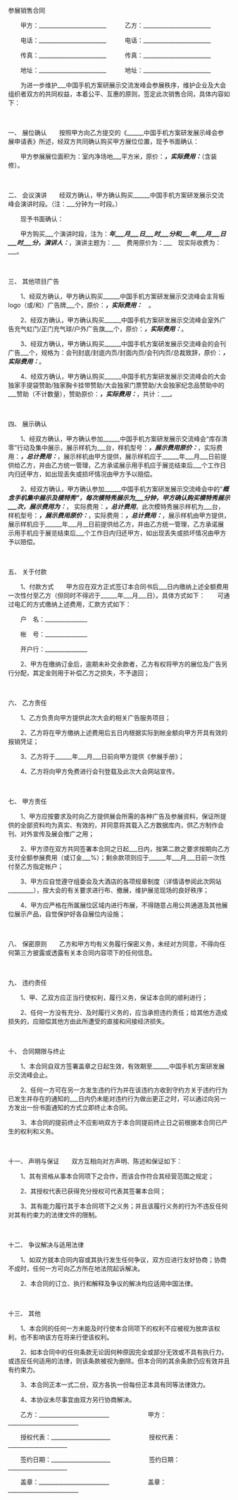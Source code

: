 



参展销售合同



 

　　甲方：________________________　　　乙方：________________________　　

　　电话：________________________　　　电话：________________________　　

　　传真：________________________　　　传真：________________________　　

　　地址：________________________　　　地址：________________________　　

　　为进一步维护___中国手机方案研展示交流发峰会参展秩序，维护企业及大会组织者双方的共同权益，本着公平、互惠的原则，签定此次销售合同，具体内容如下：

　　

一、
展位确认　　按照甲方向乙方提交的《______中国手机方案研发展示峰会参展申请表》所述，经双方共同确认购买甲方展位位置，现予书面确认：　　

　　甲方参展展位面积为：室内净场地___平方米，原价：___，实际费用：___（含装修）。

　　

二、
会议演讲　　经双方确认，甲方确认购买______中国手机方案研发展示交流峰会演讲时段。（注：___分钟为一时段。）　　

　　现予书面确认：　　

　　甲方购买___个演讲时段，注为：___年___月___日___时___分和___年___月___日___时___分，演讲人：___，演讲主题为：___　费用原价为：___　现实际收费为：___。

　　

三、
其他项目广告　　

　　1、经双方确认，甲方确认购买______中国手机方案研发展示交流峰会主背板logo（或/和）广告牌___个，原价：___，实际费用：___　。

　　2、经双方确认，甲方确认购买______中国手机方案研发展示交流峰会室外广告充气虹门/正门充气球/户外广告旗___个，原价：___，实际费用：___。

　　3、经双方确认，甲方确认购买______中国手机方案研发展示交流峰会的会刊广告___个，规格为：会刊封底/封底内页/封面内页/会刊内页/总裁致辞，原价：___，实际费用：___。

　　4、经双方确认，甲方确认购买______中国手机方案研发展示交流峰会的大会独家手提袋赞助/独家胸卡挂带赞助/大会独家门票赞助/大会独家纪念品赞助中的___赞助（不计数量），赞助原价：___，实际费用：___，共计：___。

　　

四、
展示确认　　

　　1、经双方确认，甲方确认参加______中国手机方案研发展示交流峰会“库存清零”行动及集中展示，展示样机为___台，样机型号：___，展示费用原价：___，实际费用：___，总计费用：___，展示样机由甲方提供，展示样机应于______年___月___日前提供给乙方，并由乙方统一管理，乙方承诺展示用手机应于展览结束后___个工作日内归还甲方，如出现丢失或损坏情况由甲方予以赔偿。　　

　　2、经双方确认，甲方确认参加______中国手机方案研发展示交流峰会中的“___概念手机集中展示及模特秀”，每次模特秀展示为___分钟，甲方确认购买模特秀展示___次，展示费用为：___， 实际费用：___，总计费用___，此次模特秀展示样机为___台，样机型号：___，展示费用原价：___，实际费用：___，总计费用：___，展示样机由甲方提供，　展示样机应于______年___月__日前提供给乙方，并由乙方统一管理，乙方承诺展示用手机应于展览结束后___个工作日内归还甲方，如出现丢失或损坏情况由甲方予以赔偿。

　　

五、
关于付款　　

　　1、付款方式　　甲方应在双方正式签订本合同书后___日内缴纳上述全额费用一次性付至乙方（但同时不得迟于______年___月___日）。具体方式如下：　　可通过电汇的方式缴纳上述费用，汇款方式如下：

　　户　名：_______________

　　帐　号：_______________

　　开户行：_______________　　

　　2、甲方在缴纳订金后，逾期未补交余款者，乙方有权将甲方的展位及广告另行分配，其定金则用于补偿乙方之损失，不予退回；

　　

六、
乙方责任　　

　　1、乙方负责向甲方提供此次大会的相关广告服务项目；

　　2、乙方将在甲方缴纳上述费用后五日内根据实际到帐金额向甲方开具有效的报销凭证；

　　3、乙方将于______年___月___日前向甲方提供《参展手册》；

　　4、乙方将向甲方免费进行会刊登载及此次大会网站宣传。

　　

七、
甲方责任　　

　　1、甲方应按要求及时向乙方提供展会所需的各种广告及参展资料，保证所提供的全部资料均为真实、有效的，并同意将其载入乙方数据库内，供乙方制作会刊、对外宣传及展会推广之用；

　　2、甲方须在双方共同签署本合同之日起___日内，按第二款之要求按期向乙方支付全额参展费用（或订金___%）；剩余款项则应于______年___月___日前一次性付至乙方指定帐户；

　　3、甲方应自觉遵守组委会及大酒店的各项规章制度（详情请参阅此次网站_________），按大会的有关要求进行布、撤展，维护展览现场的良好秩序；

　　4、甲方应严格在所属展位区域内进行布展，不得随意占用公共通道及其他展位展示产品，自觉保护好各自展位内设施；

　　

八、
保密原则　　乙方和甲方均有义务履行保密义务，未经对方同意，不得向任何第三方披露或透露有关本合同内容项下的任何信息。

　　

九、
违约责任　　

　　1、甲、乙双方应正当行使权利，履行义务，保证本合同的顺利进行；

　　2、任何一方没有充分、及时履行义务的，应当承担违约责任；给其他方造成损失的，应赔偿其他方由此所遭受的直接和间接经济损失。

　　

十、
合同期限与终止　　

　　1、本合同自双方签署盖章之日起生效，有效期至______中国手机方案研发展示交流峰会止。

　　2、任何一方可在另一方发生违约行为并在该违约方收到守约方关于违约行为已发生并存在的通知的___日内仍未能对违约行为做出更正之时，可以通过向另一方发出一份书面通知的方式立即终止本合同。

　　3、本合同的提前终止不应影响双方于本合同提前终止日之前根据本合同已产生的权利和义务。

　　

十一、
声明与保证　　双方互相向对方声明、陈述和保证如下：

　　1、其有资格从事本合同项下之合作，而该合作符合其经营范围之规定；

　　2、其授权代表已获得充分授权可代表其签署本合同；

　　3、其有能力履行其于本合同项下之义务；并且该履行义务的行为不违反任何对其有约束力的法律文件的限制。

　　

十二、
争议解决与适用法律　　

　　1、如双方就本合同内容或其执行发生任何争议，双方应进行友好协商；协商不成时，任何一方可向乙方所在地法院起诉解决。

　　2、本合同的订立、执行和解释及争议的解决均应适用中国法律。

　　

十三、
其他　　

　　1、本合同的任何一方未能及时行使本合同项下的权利不应被视为放弃该权利，也不影响该方在将来行使该权利。

　　2、如本合同中的任何条款无论因何种原因完全或部分无效或不具有执行力，或违反任何适用的法律，则该条款被视为删除。但本合同的其余条款仍应有效并且有约束力。

　　3、本合同正本一式二份，双方各执一份每份正本具有同等法律效力。

　　4、本协议未尽事宜由双方另行协商解决。　　

　　乙方：_________________________　　　　　　 甲方：_________________________

　　授权代表：_____________________　　　　　　 授权代表：_____________________

　　签约日期：_____________________　　　　　　 签约日期：_____________________

　　盖章：_________________________　　　　　　 盖章：_________________________

　　